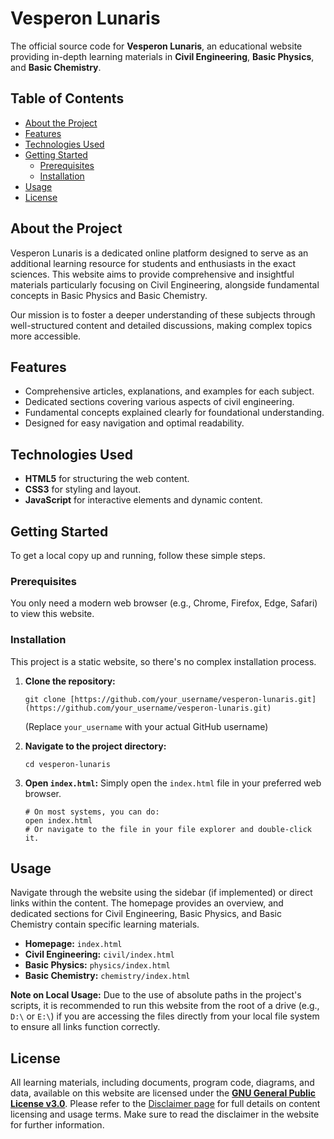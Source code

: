 # Vesperon Lunaris

The official source code for **Vesperon Lunaris**, an educational website providing in-depth learning materials in **Civil Engineering**, **Basic Physics**, and **Basic Chemistry**.

## Table of Contents

* [About the Project](#about-the-project)
* [Features](#features)
* [Technologies Used](#technologies-used)
* [Getting Started](#getting-started)
    * [Prerequisites](#prerequisites)
    * [Installation](#installation)
* [Usage](#usage)
* [License](#license)

## About the Project

Vesperon Lunaris is a dedicated online platform designed to serve as an additional learning resource for students and enthusiasts in the exact sciences. This website aims to provide comprehensive and insightful materials particularly focusing on Civil Engineering, alongside fundamental concepts in Basic Physics and Basic Chemistry.

Our mission is to foster a deeper understanding of these subjects through well-structured content and detailed discussions, making complex topics more accessible.

## Features

* Comprehensive articles, explanations, and examples for each subject.
* Dedicated sections covering various aspects of civil engineering.
* Fundamental concepts explained clearly for foundational understanding.
* Designed for easy navigation and optimal readability.

## Technologies Used

* **HTML5** for structuring the web content.
* **CSS3** for styling and layout.
* **JavaScript** for interactive elements and dynamic content.

## Getting Started

To get a local copy up and running, follow these simple steps.

### Prerequisites

You only need a modern web browser (e.g., Chrome, Firefox, Edge, Safari) to view this website.

### Installation

This project is a static website, so there's no complex installation process.

1.  **Clone the repository:**
    ```
    git clone [https://github.com/your_username/vesperon-lunaris.git](https://github.com/your_username/vesperon-lunaris.git)
    ```
    (Replace `your_username` with your actual GitHub username)
2.  **Navigate to the project directory:**
    ```
    cd vesperon-lunaris
    ```
3.  **Open `index.html`:**
    Simply open the `index.html` file in your preferred web browser.

    ```
    # On most systems, you can do:
    open index.html
    # Or navigate to the file in your file explorer and double-click it.
    ```

## Usage

Navigate through the website using the sidebar (if implemented) or direct links within the content. The homepage provides an overview, and dedicated sections for Civil Engineering, Basic Physics, and Basic Chemistry contain specific learning materials.

* **Homepage:** `index.html`
* **Civil Engineering:** `civil/index.html`
* **Basic Physics:** `physics/index.html`
* **Basic Chemistry:** `chemistry/index.html`

**Note on Local Usage:** Due to the use of absolute paths in the project's scripts, it is recommended to run this website from the root of a drive (e.g., `D:\` or `E:\`) if you are accessing the files directly from your local file system to ensure all links function correctly.

## License

All learning materials, including documents, program code, diagrams, and data, available on this website are licensed under the [**GNU General Public License v3.0**](https://www.gnu.org/licenses/gpl-3.0.html). Please refer to the [Disclaimer page](disclaimer/index.html) for full details on content licensing and usage terms. Make sure to read the disclaimer in the website for further information.
